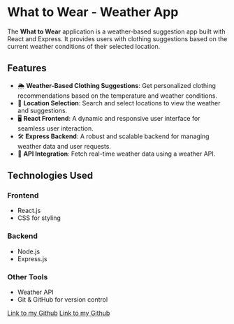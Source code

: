 # What to Wear - Weather App
The **What to Wear** application is a weather-based suggestion app built with React and Express. It provides users with clothing suggestions based on the current weather conditions of their selected location.
## Features
- 🌦 **Weather-Based Clothing Suggestions**: Get personalized clothing recommendations based on the temperature and weather conditions.
- 📍 **Location Selection**: Search and select locations to view the weather and suggestions.
- 🖥️ **React Frontend**: A dynamic and responsive user interface for seamless user interaction.
- 🛠️ **Express Backend**: A robust and scalable backend for managing weather data and user requests.
- 🔗 **API Integration**: Fetch real-time weather data using a weather API.

## Technologies Used

### Frontend
- React.js
- CSS for styling

### Backend
- Node.js
- Express.js

### Other Tools
- Weather API
- Git & GitHub for version control

[Link to my Github](https://github.com/pinargulum/se_project_react.git)
[Link to my Github](https://github.com/pinargulum/se_project_express.git)





